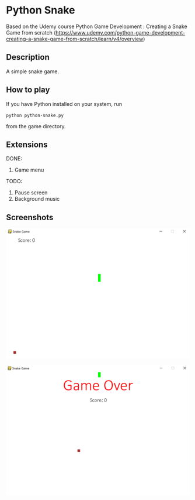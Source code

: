 # Python Snake

Based on the Udemy course Python Game Development : Creating a Snake Game from scratch (https://www.udemy.com/python-game-development-creating-a-snake-game-from-scratch/learn/v4/overview)

## Description

A simple snake game.

## How to play

If you have Python installed on your system, run
```
python python-snake.py
```
from the game directory.

## Extensions

DONE:
1. Game menu

TODO:
1. Pause screen
2. Background music

## Screenshots

![game_start](./screenshots/game_start.PNG)

![game_over](./screenshots/game_over.PNG)


